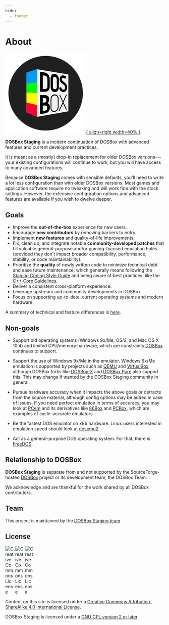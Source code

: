 ```yaml
---
hide:
  - footer
---
```


# About

[![DOSBox Staging](../assets/images/dosbox-staging.svg){ align=right width=40% }](https://dosbox-staging.github.io/)

**DOSBox Staging** is a modern continuation of DOSBox with advanced features
and current development practices.

It is meant as a (mostly) drop-in replacement for older DOSBox versions---your
existing configurations will continue to work, but you will have access to
many advanced features.

Because **DOSBox Staging** comes with sensible defaults, you'll need to write
a lot less configuration than with older DOSBox versions. Most games and
application software require no tweaking and will work fine with the stock
settings. However, the extensive configuration options and advanced features
are available if you wish to dwelve deeper.


## Goals

- Improve the **out-of-the-box** experience for new users.
- Encourage **new contributors** by removing barriers to entry.
- Implement **new features** and quality-of-life improvements.
- Fix, clean up, and integrate notable **community-developed patches** that
  fill valuable general-purpose and/or gaming-focused emulation holes
  (provided they don't impact broader compatibility, performance, stability,
  or code maintainability).
- Prioritize the **quality** of newly written code to minimize technical
  debt and ease future maintenance, which generally means following the
  [Staging Coding Style
  Guide](https://github.com/dosbox-staging/dosbox-staging/blob/main/CONTRIBUTING.md#coding-style)
  and being aware of best practices, like the [C++ Core
  Guidelines](http://isocpp.github.io/CppCoreGuidelines/CppCoreGuidelines).
- Deliver a consistent cross-platform experience.
- Leverage upstream and community developments in DOSBox.
- Focus on supporting up-to-date, current operating systems and modern
 hardware.

A summary of technical and feature differences is
[here](https://github.com/dosbox-staging/dosbox-staging#summary-of-features).


## Non-goals

- Support old operating systems (Windows 9x/Me, OS/2, and Mac OS X 10.4)
  and limited CPU/memory hardware, which are constraints
  [DOSBox](https://www.dosbox.com/) continues to support.

- Support the use of Windows 9x/Me in the emulator. Windows 9x/Me emulation
  is supported by projects such as [QEMU](https://www.qemu.org) and
  [VirtualBox](https://www.virtualbox.org/), although DOSBox forks like
  [DOSBox-X](https://www.dosbox-x.com/) and [DOSBox
  Pure](https://github.com/schellingb/dosbox-pure) also support this. This
  may change if wanted by the DOSBox Staging community in general.

- Pursue hardware accuracy when it impacts the above goals or detracts
  from the source material, although config options may be added in case of
  issues. If you need perfect emulation in terms of accuracy, you may look at
  [PCem](https://pcem-emulator.co.uk/) and its derivatives like
  [86Box](https://86box.net) and [PCBox](https://pcbox.github.io/), which
  are examples of cycle-accurate emulators.

- Be the fastest DOS emulator on x86 hardware. Linux users interested in
  emulation speed should look at [dosemu2](https://github.com/dosemu2/dosemu2).

- Act as a general-purpose DOS operating system. For that, there is
  [FreeDOS](https://www.freedos.org/).


## Relationship to DOSBox

**DOSBox Staging** is separate from and not supported by the
SourceForge-hosted [DOSBox](https://www.dosbox.com/) project or its
development team, the DOSBox Team.

We acknowledge and are thankful for the work shared by all DOSBox
contributors.


## Team

This project is maintained by the [DOSBox Staging
team](https://github.com/orgs/dosbox-staging/people).


## License

<div>
  <a rel="license" href="http://creativecommons.org/licenses/by-sa/4.0/" style="text-decoration: none">
    <img alt="Creative Commons License" style="width: 1.7rem; display: inline-block;" src="https://mirrors.creativecommons.org/presskit/icons/cc.svg">
    <img alt="Creative Commons License" style="width: 1.7rem; display: inline-block;" src="https://mirrors.creativecommons.org/presskit/icons/by.svg">
    <img alt="Creative Commons License" style="width: 1.7rem; display: inline-block;" src="https://mirrors.creativecommons.org/presskit/icons/sa.svg">
  </a>
</div>

Content on this site is licensed under a
[Creative Commons Attribution-ShareAlike 4.0 International License](https://creativecommons.org/licenses/by-sa/4.0/).

DOSBox Staging is licensed under a [GNU GPL version 2 or later](https://www.gnu.org/licenses/old-licenses/gpl-2.0.html).
